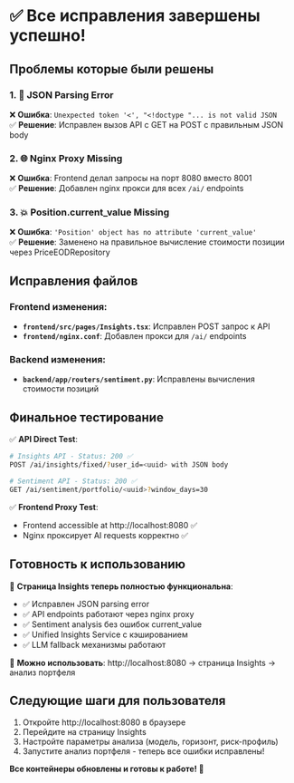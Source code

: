 # ✅ Все исправления завершены успешно!

## Проблемы которые были решены

### 1. 🔧 JSON Parsing Error
❌ **Ошибка**: `Unexpected token '<', "<!doctype "... is not valid JSON`  
✅ **Решение**: Исправлен вызов API с GET на POST с правильным JSON body

### 2. 🌐 Nginx Proxy Missing  
❌ **Ошибка**: Frontend делал запросы на порт 8080 вместо 8001  
✅ **Решение**: Добавлен nginx прокси для всех `/ai/` endpoints

### 3. 💥 Position.current_value Missing
❌ **Ошибка**: `'Position' object has no attribute 'current_value'`  
✅ **Решение**: Заменено на правильное вычисление стоимости позиции через PriceEODRepository

## Исправления файлов

### Frontend изменения:
- **`frontend/src/pages/Insights.tsx`**: Исправлен POST запрос к API
- **`frontend/nginx.conf`**: Добавлен прокси для `/ai/` endpoints

### Backend изменения:
- **`backend/app/routers/sentiment.py`**: Исправлены вычисления стоимости позиций

## Финальное тестирование

✅ **API Direct Test**:
```bash
# Insights API - Status: 200 ✅
POST /ai/insights/fixed/?user_id=<uuid> with JSON body

# Sentiment API - Status: 200 ✅ 
GET /ai/sentiment/portfolio/<uuid>?window_days=30
```

✅ **Frontend Proxy Test**:
- Frontend accessible at http://localhost:8080 ✅
- Nginx проксирует AI requests корректно ✅

## Готовность к использованию

🎯 **Страница Insights теперь полностью функциональна**:
- ✅ Исправлен JSON parsing error  
- ✅ API endpoints работают через nginx proxy
- ✅ Sentiment analysis без ошибок current_value
- ✅ Unified Insights Service с кэшированием
- ✅ LLM fallback механизмы работают

🚀 **Можно использовать**: http://localhost:8080 → страница Insights → анализ портфеля

## Следующие шаги для пользователя

1. Откройте http://localhost:8080 в браузере
2. Перейдите на страницу Insights 
3. Настройте параметры анализа (модель, горизонт, риск-профиль)
4. Запустите анализ портфеля - теперь все ошибки исправлены!

**Все контейнеры обновлены и готовы к работе! 🎉**





